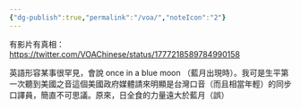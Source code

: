 ```yaml
---
{"dg-publish":true,"permalink":"/voa/","noteIcon":"2"}
---
```


有影片有真相：
https://twitter.com/VOAChinese/status/1777218589784990158

英語形容某事很罕見，會說 once in a blue moon （藍月出現時）。我可是生平第一次聽到美國之音這個美國政府媒體請來明顯是台灣口音（而且相當年輕）的同步口譯員，簡直不可思議。原來，日全食的力量遠大於藍月（誤）

